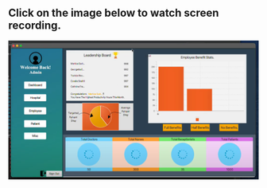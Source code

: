## Click on the image below to watch screen recording.

[![Watch the video](https://github.com/Jashann/Hospital-Database-Management-System/blob/main/Screenshot%202024-09-23%20151846.png)](https://drive.google.com/file/d/1lJT6yJSX_Ho8we-XcjITeLStfQr-_dfq/view?usp=sharing)

